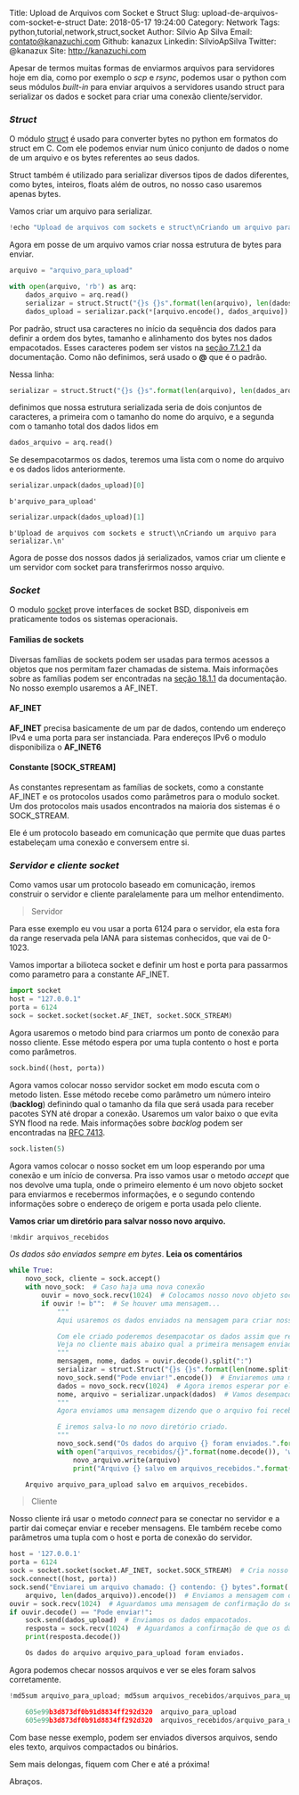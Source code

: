 Title: Upload de Arquivos com Socket e Struct
Slug: upload-de-arquivos-com-socket-e-struct
Date: 2018-05-17 19:24:00
Category: Network
Tags: python,tutorial,network,struct,socket
Author: Silvio Ap Silva
Email: contato@kanazuchi.com
Github: kanazux
Linkedin: SilvioApSilva
Twitter: @kanazux
Site: http://kanazuchi.com

Apesar de termos muitas formas de enviarmos arquivos para servidores hoje em dia, como por exemplo o *scp* e *rsync*, podemos usar o python com seus módulos *built-in* para enviar arquivos a servidores usando struct para serializar os dados e socket para criar uma conexão cliente/servidor.

### *Struct*

O módulo [struct](https://docs.python.org/3/library/struct.html) é usado para converter bytes no python em formatos do struct em C.
Com ele podemos enviar num único conjunto de dados o nome de um arquivo e os bytes referentes ao seus dados.

Struct também é utilizado para serializar diversos tipos de dados diferentes, como bytes, inteiros, floats além de outros, no nosso caso usaremos apenas bytes.

Vamos criar um arquivo para serializar.

```python
!echo "Upload de arquivos com sockets e struct\nCriando um arquivo para serializar." > arquivo_para_upload
```

Agora em posse de um arquivo vamos criar nossa estrutura de bytes para enviar.

```python
arquivo = "arquivo_para_upload"
```

```python
with open(arquivo, 'rb') as arq:
    dados_arquivo = arq.read()
    serializar = struct.Struct("{}s {}s".format(len(arquivo), len(dados_arquivo)))
    dados_upload = serializar.pack(*[arquivo.encode(), dados_arquivo])
```

Por padrão, struct usa caracteres no início da sequência dos dados para definir a ordem dos bytes, tamanho e alinhamento dos bytes nos dados empacotados.
Esses caracteres podem ser vistos na [seção 7.1.2.1](https://docs.python.org/3/library/struct.html#byte-order-size-and-alignment) da documentação.
Como não definimos, será usado o **@** que é o padrão.

Nessa linha:
```python
serializar = struct.Struct("{}s {}s".format(len(arquivo), len(dados_arquivo)))
```
definimos que nossa estrutura serializada seria de dois conjuntos de caracteres, a primeira com o tamanho do nome do arquivo, e a segunda com o tamanho total dos dados lidos em
```python
dados_arquivo = arq.read()
```

Se desempacotarmos os dados, teremos uma lista com o nome do arquivo e os dados lidos anteriormente.

```python
serializar.unpack(dados_upload)[0]
```

    b'arquivo_para_upload'


```python
serializar.unpack(dados_upload)[1]
```

    b'Upload de arquivos com sockets e struct\\nCriando um arquivo para serializar.\n'


Agora de posse dos nossos dados já serializados, vamos criar um cliente e um servidor com socket para transferirmos nosso arquivo.

### *Socket*

O modulo [socket](https://docs.python.org/3/library/socket.html) prove interfaces de socket BSD, disponiveis em praticamente todos os sistemas operacionais.

#### Familias de sockets

Diversas famílias de sockets podem ser usadas para termos acessos a objetos que nos permitam fazer chamadas de sistema.
Mais informações sobre as famílias podem ser encontradas na [seção 18.1.1](https://docs.python.org/3/library/socket.html#socket-families) da documentação. No nosso exemplo usaremos a AF_INET.

#### AF_INET

**AF_INET** precisa basicamente de um par de dados, contendo um endereço IPv4 e uma porta para ser instanciada.
Para endereços IPv6 o modulo disponibiliza o **AF_INET6**

#### Constante [SOCK_STREAM]

As constantes representam as famílias de sockets, como a constante AF_INET e os protocolos usados como parâmetros para o modulo socket.
Um dos protocolos mais usados encontrados na maioria dos sistemas é o SOCK_STREAM.

Ele é um protocolo baseado em comunicação que permite que duas partes estabeleçam uma conexão e conversem entre si.

### *Servidor e cliente socket*

Como vamos usar um protocolo baseado em comunicação, iremos construir o servidor e cliente paralelamente para um melhor entendimento.

> Servidor

Para esse exemplo eu vou usar a porta 6124 para o servidor, ela esta fora da range reservada pela IANA para sistemas conhecidos, que vai de 0-1023.

Vamos importar a bilioteca socket e definir um host e porta para passarmos como parametro para a constante AF_INET.

```python
import socket
host = "127.0.0.1"
porta = 6124
sock = socket.socket(socket.AF_INET, socket.SOCK_STREAM)
```

Agora usaremos o metodo bind para criarmos um ponto de conexão para nosso cliente. Esse método espera por uma tupla contento o host e porta como parâmetros.

```python
sock.bind((host, porta))
```

Agora vamos colocar nosso servidor socket em modo escuta com o metodo listen. Esse método recebe como parâmetro um número inteiro (**backlog**) definindo qual o tamanho da fila que será usada para receber pacotes SYN até dropar a conexão. Usaremos um valor baixo o que evita SYN flood na rede. Mais informações sobre *backlog* podem ser encontradas na [RFC 7413](https://tools.ietf.org/html/rfc7413).

```python
sock.listen(5)
```

Agora vamos colocar o nosso socket em um loop esperando por uma conexão e um início de conversa. Pra isso vamos usar o metodo *accept* que nos devolve uma tupla, onde o primeiro elemento é um novo objeto socket para enviarmos e recebermos informações, e o segundo contendo informações sobre o endereço de origem e porta usada pelo cliente.

**Vamos criar um diretório para salvar nosso novo arquivo.**

```python
!mkdir arquivos_recebidos
```

*Os dados são enviados sempre em bytes*. **Leia os comentários**

```python
while True:
    novo_sock, cliente = sock.accept()
    with novo_sock:  # Caso haja uma nova conexão
        ouvir = novo_sock.recv(1024)  # Colocamos nosso novo objeto socket para ouvir
        if ouvir != b"":  # Se houver uma mensagem...
            """
            Aqui usaremos os dados enviados na mensagem para criar nosso serielizador.

            Com ele criado poderemos desempacotar os dados assim que recebermos.
            Veja no cliente mais abaixo qual a primeira mensagem enviada.
            """
            mensagem, nome, dados = ouvir.decode().split(":")
            serializar = struct.Struct("{}s {}s".format(len(nome.split()[0]), int(dados.split()[0])))
            novo_sock.send("Pode enviar!".encode())  # Enviaremos uma mensagem para o cliente enviar os dados.
            dados = novo_sock.recv(1024)  # Agora iremos esperar por eles.
            nome, arquivo = serializar.unpack(dados)  # Vamos desempacotar os dados
            """
            Agora enviamos uma mensagem dizendo que o arquivo foi recebido.

            E iremos salva-lo no novo diretório criado.
            """
            novo_sock.send("Os dados do arquivo {} foram enviados.".format(nome.decode()).encode())
            with open("arquivos_recebidos/{}".format(nome.decode()), 'wb') as novo_arquivo:
                novo_arquivo.write(arquivo)
                print("Arquivo {} salvo em arquivos_recebidos.".format(nome.decode()))

    Arquivo arquivo_para_upload salvo em arquivos_recebidos.

```

> Cliente

Nosso cliente irá usar o metodo *connect* para se conectar no servidor e a partir dai começar enviar e receber mensagens. Ele também recebe como parâmetros uma tupla com o host e porta de conexão do servidor.

```python
host = '127.0.0.1'
porta = 6124
sock = socket.socket(socket.AF_INET, socket.SOCK_STREAM)  # Cria nosso objeto socket
sock.connect((host, porta))
sock.send("Enviarei um arquivo chamado: {} contendo: {} bytes".format(
    arquivo, len(dados_arquivo)).encode())  # Enviamos a mensagem com o nome e tamanho do arquivo.
ouvir = sock.recv(1024)  # Aguardamos uma mensagem de confirmação do servidor.
if ouvir.decode() == "Pode enviar!":
    sock.send(dados_upload)  # Enviamos os dados empacotados.
    resposta = sock.recv(1024)  # Aguardamos a confirmação de que os dados foram enviados.
    print(resposta.decode())

    Os dados do arquivo arquivo_para_upload foram enviados.

```

Agora podemos checar nossos arquivos e ver se eles foram salvos corretamente.

```python
!md5sum arquivo_para_upload; md5sum arquivos_recebidos/arquivos_para_upload

    605e99b3d873df0b91d8834ff292d320  arquivo_para_upload
    605e99b3d873df0b91d8834ff292d320  arquivos_recebidos/arquivo_para_upload

```

Com base nesse exemplo, podem ser enviados diversos arquivos, sendo eles texto, arquivos compactados ou binários.

Sem mais delongas, fiquem com Cher e até a próxima!

Abraços.
